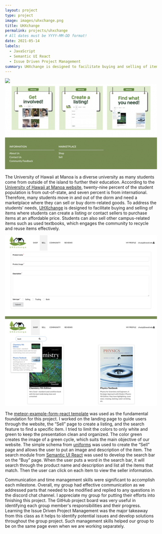 ```yaml
---
layout: project
type: project
image: images/uhxchange.png
title: UHXchange
permalink: projects/uhxchange
# All dates must be YYYY-MM-DD format!
date: 2021-05-14
labels:
  - JavaScript
  - Semantic UI React
  - Issue Driven Project Management
summary: UHXchange is designed to facilitate buying and selling of items where students can create a listing or contact sellers to purchase items at an affordable price.
---
```

<img class="ui image" src="../images/landing1.png">
<img class="ui image" src="../images/landing2.png">

The University of Hawaii at Manoa is a diverse university as many students come from outside of the island to further their education. According to the [University of Hawaii at Manoa website](https://manoa.hawaii.edu/about/), twenty-nine percent of the student population is from out-of-state, and seven percent is from international. Therefore, many students move in and out of the dorm and need a marketplace where they can sell or buy dorm-related goods. To address the students’ needs, [UHXchange](https://uhxchange.github.io/) is designed to facilitate buying and selling of items where students can create a listing or contact sellers to purchase items at an affordable price. Students can also sell other campus-related items such as used textbooks, which engages the community to recycle and reuse items effectively.

<img class="ui image" src="../images/sell.png">
<img class="ui image" src="../images/search.png">

The [meteor-example-form-react template](https://github.com/ics-software-engineering/meteor-example-form-react) was used as the fundamental foundation for this project. I worked on the landing page to guide users through the website, the “Sell” page to create a listing, and the search feature to find a specific item. I tried to limit the colors to only white and green to keep the presentation clean and organized. The color green creates the image of a green cycle, which suits the main objective of our website. The simple schema from [uniforms](https://uniforms.tools/) was used to create the “Sell” page and allows the user to put an image and description of the item. The search module from [Semantic UI React](https://react.semantic-ui.com/modules/search/#types-standard) was used to develop the search bar on the “Buy” page. When the user puts a word in the search bar, it will search through the product name and description and list all the items that match. Then the user can click on each item to view the seller information.

Communication and time management skills were significant to accomplish each milestone. Overall, my group had effective communication as we addressed parts that needed to be modified and replied to any questions in the discord chat channel. I appreciate my group for putting their efforts into finishing this project. The GitHub project board was very useful in identifying each group member's responsibilities and their progress. Learning the Issue Driven Project Management was the major takeaway from this class as it helps to identify potential issues and develop solutions throughout the group project. Such management skills helped our group to be on the same page even when we are working separately.
